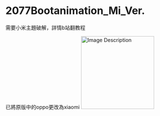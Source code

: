 # 2077Bootanimation_Mi_Ver.
需要小米主題破解，詳情b站翻教程

已將原版中的oppo更改為xiaomi
<img src="https://github.com/user-attachments/assets/70e521cd-aa5d-4a41-844b-7ce413d72ff8" alt="Image Description" width="200"/>
